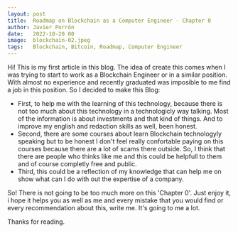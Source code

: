 ```yaml
---
layout: post
title:  Roadmap on Blockchain as a Computer Engineer - Chapter 0
author: Javier Porrón
date:   2022-10-20 00
image:  blockchain-02.jpeg
tags:   Blockchain, Bitcoin, Roadmap, Computer Engineer
---
```


Hi! This is my first article in this blog. The idea of create this comes when I was trying to start to work as a Blockchain Engineer or in a similar position. With almost no experience and recently graduated  was imposible to me find a job in this position. So I decided to make this Blog: 

* First, to help me with the learning of this technology, because there is not too much about this technology in a technologicly way talking. Most of the information is about investments and that kind of things. And to improve my english and redaction skills as well, been honest.
* Second, there are some courses about learn Blockchain technologyly speaking but to be honest I don't feel really confortable paying on this courses because there are a lot of scams there outside. So, I think that there are people who thinks like me and this could be helpfull to them and of course completly free and public.
* Third, this could be a reflection of my knowledge that can help me on show what can I do with out the expertise of a company. 

So! There is not going to be too much more on this 'Chapter 0'. Just enjoy it, i hope it helps you as well as me and every mistake that you would find or every recommendation about this, write me. It's going to  me a lot.

Thanks for reading.
